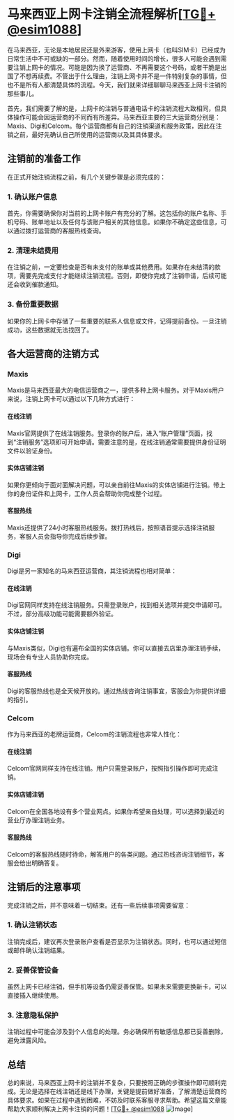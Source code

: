 # 马来西亚上网卡注销全流程解析[[TG💪+ @esim1088](https://t.me/s/esim1088)]

在马来西亚，无论是本地居民还是外来游客，使用上网卡（也叫SIM卡）已经成为日常生活中不可或缺的一部分。然而，随着使用时间的增长，很多人可能会遇到需要注销上网卡的情况。可能是因为换了运营商、不再需要这个号码，或者干脆是出国了不想再续费。不管出于什么理由，注销上网卡并不是一件特别复杂的事情，但也不是所有人都清楚具体的流程。今天，我们就来详细聊聊马来西亚上网卡注销的那些事儿。

首先，我们需要了解的是，上网卡的注销与普通电话卡的注销流程大致相同，但具体操作可能会因运营商的不同而有所差异。马来西亚主要的三大运营商分别是：Maxis、Digi和Celcom。每个运营商都有自己的注销渠道和服务政策，因此在注销之前，最好先确认自己所使用的运营商以及其具体要求。

## 注销前的准备工作

在正式开始注销流程之前，有几个关键步骤是必须完成的：

### 1. 确认账户信息

首先，你需要确保你对当前的上网卡账户有充分的了解。这包括你的账户名称、手机号码、账单地址以及任何与该账户相关的其他信息。如果你不确定这些信息，可以通过拨打运营商的客服热线查询。

### 2. 清理未结费用

在注销之前，一定要检查是否有未支付的账单或其他费用。如果存在未结清的款项，需要先完成支付才能继续注销流程。否则，即使你完成了注销申请，后续可能还会收到催款通知。

### 3. 备份重要数据

如果你的上网卡中存储了一些重要的联系人信息或文件，记得提前备份。一旦注销成功，这些数据就无法找回了。

## 各大运营商的注销方式

### Maxis

Maxis是马来西亚最大的电信运营商之一，提供多种上网卡服务。对于Maxis用户来说，注销上网卡可以通过以下几种方式进行：

#### 在线注销

Maxis官网提供了在线注销服务。登录你的账户后，进入“账户管理”页面，找到“注销服务”选项即可开始申请。需要注意的是，在线注销通常需要提供身份证明文件以验证身份。

#### 实体店铺注销

如果你更倾向于面对面解决问题，可以亲自前往Maxis的实体店铺进行注销。带上你的身份证件和上网卡，工作人员会帮助你完成整个过程。

#### 客服热线

Maxis还提供了24小时客服热线服务。拨打热线后，按照语音提示选择注销服务，客服人员会指导你完成后续步骤。

### Digi

Digi是另一家知名的马来西亚运营商，其注销流程也相对简单：

#### 在线注销

Digi官网同样支持在线注销服务。只需登录账户，找到相关选项并提交申请即可。不过，部分高级功能可能需要额外验证。

#### 实体店铺注销

与Maxis类似，Digi也有遍布全国的实体店铺。你可以直接去店里办理注销手续，现场会有专业人员协助你完成。

#### 客服热线

Digi的客服热线也是全天候开放的。通过热线咨询注销事宜，客服会为你提供详细的指引。

### Celcom

作为马来西亚的老牌运营商，Celcom的注销流程也非常人性化：

#### 在线注销

Celcom官网同样支持在线注销。用户只需登录账户，按照指引操作即可完成注销。

#### 实体店铺注销

Celcom在全国各地设有多个营业网点。如果你希望亲自处理，可以选择到最近的营业厅办理注销业务。

#### 客服热线

Celcom的客服热线随时待命，解答用户的各类问题。通过热线咨询注销细节，客服会给出明确答复。

## 注销后的注意事项

完成注销之后，并不意味着一切结束。还有一些后续事项需要留意：

### 1. 确认注销状态

注销完成后，建议再次登录账户查看是否显示为注销状态。同时，也可以通过短信或邮件确认注销结果。

### 2. 妥善保管设备

虽然上网卡已经注销，但手机等设备仍需妥善保管。如果未来需要更换新卡，可以直接插入继续使用。

### 3. 注意隐私保护

注销过程中可能会涉及到个人信息的处理。务必确保所有敏感信息都已妥善删除，避免泄露风险。

## 总结

总的来说，马来西亚上网卡的注销并不复杂，只要按照正确的步骤操作即可顺利完成。无论是选择在线注销还是线下办理，关键是提前做好准备，了解清楚运营商的具体要求。如果在过程中遇到困难，不妨及时联系客服寻求帮助。希望这篇文章能帮助大家顺利解决上网卡注销的问题！[[TG💪+ @esim1088](https://t.me/s/esim1088) ![Image](https://i.postimg.cc/4NQfJmqS/Snipaste-2025-05-13-00-14-12.png)]